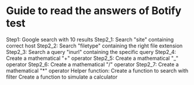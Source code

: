 # Guide to read the answers of Botify test
Step1: Google search with 10 results
Step2_1: Search "site" containing correct host
Step2_2: Search "filetype" containing the right file extension
Step2_3: Search a query "inurl" containing the specific query
Step2_4: Create a mathematical "+" operator
Step2_5: Create a mathematical "_" operator
Step2_6: Create a mathematical "/" operator
Step2_7: Create a mathematical "*" operator
Helper function: Create a function to search with filter
                 Create a function to simulate a calculator
